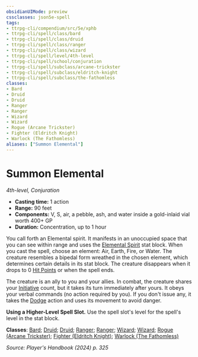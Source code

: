 ```yaml
---
obsidianUIMode: preview
cssclasses: json5e-spell
tags:
- ttrpg-cli/compendium/src/5e/xphb
- ttrpg-cli/spell/class/bard
- ttrpg-cli/spell/class/druid
- ttrpg-cli/spell/class/ranger
- ttrpg-cli/spell/class/wizard
- ttrpg-cli/spell/level/4th-level
- ttrpg-cli/spell/school/conjuration
- ttrpg-cli/spell/subclass/arcane-trickster
- ttrpg-cli/spell/subclass/eldritch-knight
- ttrpg-cli/spell/subclass/the-fathomless
classes:
- Bard
- Druid
- Druid
- Ranger
- Ranger
- Wizard
- Wizard
- Rogue (Arcane Trickster)
- Fighter (Eldritch Knight)
- Warlock (The Fathomless)
aliases: ["Summon Elemental"]
---
```

# Summon Elemental
*4th-level, Conjuration*  

- **Casting time:** 1 action
- **Range:** 90 feet
- **Components:** V, S, air, a pebble, ash, and water inside a gold-inlaid vial worth 400+ GP
- **Duration:** Concentration, up to 1 hour

You call forth an Elemental spirit. It manifests in an unoccupied space that you can see within range and uses the [Elemental Spirit](3-Compendium/bestiary/elemental/elemental-spirit-xphb.md) stat block. When you cast the spell, choose an element: Air, Earth, Fire, or Water. The creature resembles a bipedal form wreathed in the chosen element, which determines certain details in its stat block. The creature disappears when it drops to 0 [Hit Points](3-Compendium/rules/variant-rules/hit-points-xphb.md) or when the spell ends.

The creature is an ally to you and your allies. In combat, the creature shares your [Initiative](3-Compendium/rules/variant-rules/initiative-xphb.md) count, but it takes its turn immediately after yours. It obeys your verbal commands (no action required by you). If you don't issue any, it takes the [Dodge](3-Compendium/rules/actions.md#Dodge) action and uses its movement to avoid danger.

**Using a Higher-Level Spell Slot.** Use the spell slot's level for the spell's level in the stat block.

**Classes**: [Bard](list-spells-classes-bard); [Druid](list-spells-classes-druid); [Druid](list-spells-classes-druid); [Ranger](list-spells-classes-ranger); [Ranger](list-spells-classes-ranger); [Wizard](list-spells-classes-wizard); [Wizard](list-spells-classes-wizard); [Rogue (Arcane Trickster)](list-spells-classes-rogue-xphb-arcane-trickster-xphb); [Fighter (Eldritch Knight)](list-spells-classes-fighter-xphb-eldritch-knight-xphb); [Warlock (The Fathomless)](list-spells-classes-warlock-xphb-the-fathomless-tce)

*Source: Player's Handbook (2024) p. 325*